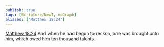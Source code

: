 ```yaml
---
publish: true
tags: [Scripture/NewT, noGraph]
aliases: ["Matthew 18:24"]
---
```

[Matthew 18:24](https://churchofjesuschrist.org/study/scriptures/nt/matt/18?lang=eng&id=p24#p24) And when he had begun to reckon, one was brought unto him, which owed him ten thousand talents.
